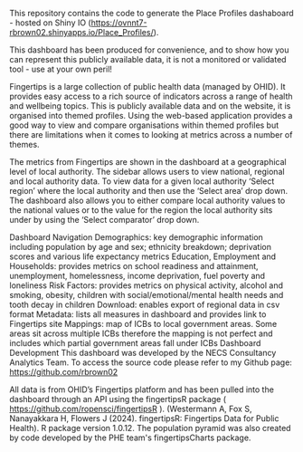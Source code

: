 This repository contains the code to generate the Place Profiles dashaboard - hosted on Shiny IO (https://ovnnt7-rbrown02.shinyapps.io/Place_Profiles/).

This dashboard has been produced for convenience, and to show how you can represent this publicly available data, it is not a monitored or validated tool - use at your own peril!

Fingertips is a large collection of public health data (managed by OHID). It provides easy access to a rich source of indicators across a range of health and wellbeing topics. This is publicly available data and on the website, it is organised into themed profiles. Using the web-based application provides a good way to view and compare organisations within themed profiles but there are limitations when it comes to looking at metrics across a number of themes.

The metrics from Fingertips are shown in the dashboard at a geographical level of local authority. The sidebar allows users to view national, regional and local authority data. To view data for a given local authority ‘Select region’ where the local authority and then use the ‘Select area’ drop down. The dashboard also allows you to either compare local authority values to the national values or to the value for the region the local authority sits under by using the ‘Select comparator’ drop down.

Dashboard Navigation
Demographics: key demographic information including population by age and sex; ethnicity breakdown; deprivation scores and various life expectancy metrics
Education, Employment and Households: provides metrics on school readiness and attainment, unemployment, homelessness, income deprivation, fuel poverty and loneliness
Risk Factors: provides metrics on physical activity, alcohol and smoking, obesity, children with social/emotional/mental health needs and tooth decay in children
Download: enables export of regional data in csv format
Metadata: lists all measures in dashboard and provides link to Fingertips site
Mappings: map of ICBs to local government areas. Some areas sit across multiple ICBs therefore the mapping is not perfect and includes which partial government areas fall under ICBs
Dashboard Development
This dashboard was developed by the NECS Consultancy Analytics Team. To access the source code please refer to my Github page: https://github.com/rbrown02

All data is from OHID’s Fingertips platform and has been pulled into the dashboard through an API using the fingertipsR package ( https://github.com/ropensci/fingertipsR ). (Westermann A, Fox S, Nanayakkara H, Flowers J (2024). fingertipsR: Fingertips Data for Public Health). R package version 1.0.12. The population pyramid was also created by code developed by the PHE team's fingertipsCharts package.

